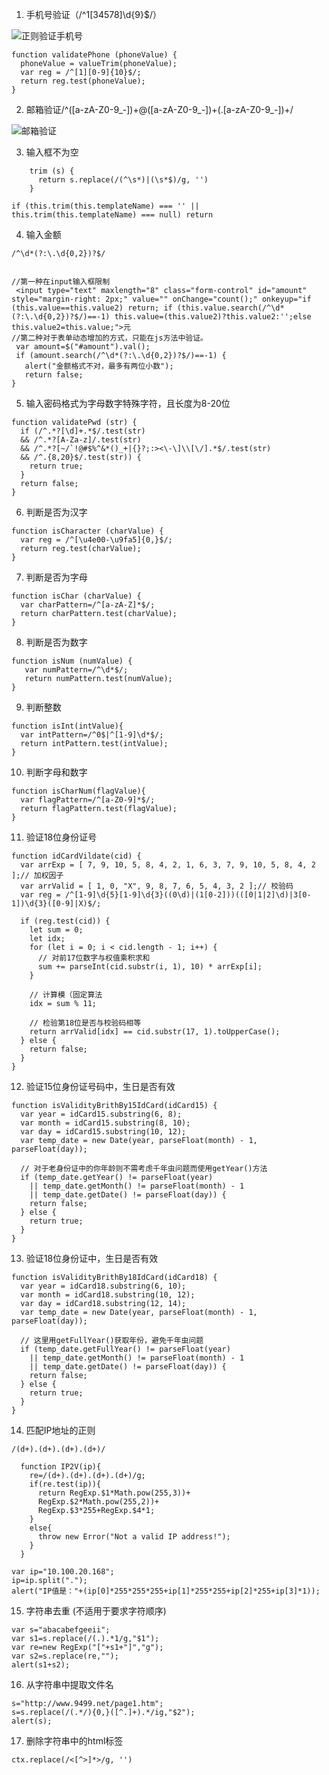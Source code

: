 

1. 手机号验证（/^1[34578]\d{9}$/）

![正则验证手机号](http://upload-images.jianshu.io/upload_images/2941543-886818a06460f304.png?imageMogr2/auto-orient/strip%7CimageView2/2/w/1240)
```
function validatePhone (phoneValue) { 
  phoneValue = valueTrim(phoneValue); 
  var reg = /^[1][0-9]{10}$/; 
  return reg.test(phoneValue); 
} 
```

2. 邮箱验证/^([a-zA-Z0-9_-])+@([a-zA-Z0-9_-])+(.[a-zA-Z0-9_-])+/

![邮箱验证](http://upload-images.jianshu.io/upload_images/2941543-681408f6894b2c98.png?imageMogr2/auto-orient/strip%7CimageView2/2/w/1240)

3. 输入框不为空

```
    trim (s) {
      return s.replace(/(^\s*)|(\s*$)/g, '')
    }

if (this.trim(this.templateName) === '' || this.trim(this.templateName) === null) return
```

4. 输入金额

`/^\d*(?:\.\d{0,2})?$/`

```

//第一种在input输入框限制 
 <input type="text" maxlength="8" class="form-control" id="amount" style="margin-right: 2px;" value="" onChange="count();" onkeyup="if (this.value==this.value2) return; if (this.value.search(/^\d*(?:\.\d{0,2})?$/)==-1) this.value=(this.value2)?this.value2:'';else this.value2=this.value;">元 
//第二种对于表单动态增加的方式，只能在js方法中验证。 
 var amount=$("#amount").val(); 
 if (amount.search(/^\d*(?:\.\d{0,2})?$/)==-1) { 
   alert("金额格式不对，最多有两位小数"); 
   return false; 
}
```

5. 输入密码格式为字母数字特殊字符，且长度为8-20位

```
function validatePwd (str) { 
  if (/^.*?[\d]+.*$/.test(str)
  && /^.*?[A-Za-z]/.test(str) 
  && /^.*?[~/`!@#$%^&*()_+|{}?;:><\-\]\\[\/].*$/.test(str)
  && /^.{8,20}$/.test(str)) { 
    return true; 
  } 
  return false; 
} 
```

6. 判断是否为汉字

```
function isCharacter (charValue) { 
  var reg = /^[\u4e00-\u9fa5]{0,}$/; 
  return reg.test(charValue); 
}

```

7. 判断是否为字母

```
function isChar (charValue) { 
  var charPattern=/^[a-zA-Z]*$/;
  return charPattern.test(charValue);
} 
```

8. 判断是否为数字

```
function isNum (numValue) { 
   var numPattern=/^\d*$/;
   return numPattern.test(numValue);
} 
```

9. 判断整数

```
function isInt(intValue){ 
  var intPattern=/^0$|^[1-9]\d*$/;
  return intPattern.test(intValue);
}
```
10. 判断字母和数字

```
function isCharNum(flagValue){ 
  var flagPattern=/^[a-Z0-9]*$/;
  return flagPattern.test(flagValue);
} 
```

11. 验证18位身份证号

```
function idCardVildate(cid) {
  var arrExp = [ 7, 9, 10, 5, 8, 4, 2, 1, 6, 3, 7, 9, 10, 5, 8, 4, 2 ];// 加权因子
  var arrValid = [ 1, 0, "X", 9, 8, 7, 6, 5, 4, 3, 2 ];// 校验码
  var reg = /^[1-9]\d{5}[1-9]\d{3}((0\d)|(1[0-2]))(([0|1|2]\d)|3[0-1])\d{3}([0-9]|X)$/;

  if (reg.test(cid)) {
    let sum = 0;
    let idx;
    for (let i = 0; i < cid.length - 1; i++) {
      // 对前17位数字与权值乘积求和
      sum += parseInt(cid.substr(i, 1), 10) * arrExp[i];
    }

    // 计算模（固定算法
    idx = sum % 11;

    // 检验第18位是否与校验码相等
    return arrValid[idx] == cid.substr(17, 1).toUpperCase();
  } else {
    return false;
  }
}
```

12. 验证15位身份证号码中，生日是否有效

```
function isValidityBrithBy15IdCard(idCard15) { 
  var year = idCard15.substring(6, 8); 
  var month = idCard15.substring(8, 10); 
  var day = idCard15.substring(10, 12); 
  var temp_date = new Date(year, parseFloat(month) - 1, parseFloat(day));

  // 对于老身份证中的你年龄则不需考虑千年虫问题而使用getYear()方法 
  if (temp_date.getYear() != parseFloat(year) 
    || temp_date.getMonth() != parseFloat(month) - 1 
    || temp_date.getDate() != parseFloat(day)) { 
    return false; 
  } else { 
    return true; 
  } 
}
```

13. 验证18位身份证中，生日是否有效

```
function isValidityBrithBy18IdCard(idCard18) { 
  var year = idCard18.substring(6, 10);
  var month = idCard18.substring(10, 12);
  var day = idCard18.substring(12, 14);
  var temp_date = new Date(year, parseFloat(month) - 1, parseFloat(day));

  // 这里用getFullYear()获取年份，避免千年虫问题
  if (temp_date.getFullYear() != parseFloat(year)
    || temp_date.getMonth() != parseFloat(month) - 1
    || temp_date.getDate() != parseFloat(day)) {
    return false;
  } else {
    return true;
  }
}
```

14. 匹配IP地址的正则

`/(d+).(d+).(d+).(d+)/`

```
  function IP2V(ip){
    re=/(d+).(d+).(d+).(d+)/g;
    if(re.test(ip)){
      return RegExp.$1*Math.pow(255,3))+
      RegExp.$2*Math.pow(255,2))+
      RegExp.$3*255+RegExp.$4*1;
    }
    else{
      throw new Error("Not a valid IP address!");
    }
  }

```

```
var ip="10.100.20.168";
ip=ip.split(".");
alert("IP值是："+(ip[0]*255*255*255+ip[1]*255*255+ip[2]*255+ip[3]*1));
```

15. 字符串去重 (不适用于要求字符顺序)

```
var s="abacabefgeeii";
var s1=s.replace(/(.).*1/g,"$1");
var re=new RegExp("["+s1+"]","g");
var s2=s.replace(re,"");
alert(s1+s2);
```

16. 从字符串中提取文件名

```
s="http://www.9499.net/page1.htm";
s=s.replace(/(.*/){0,}([^.]+).*/ig,"$2");
alert(s);
```

17. 删除字符串中的html标签

```
ctx.replace(/<[^>]*>/g, '')
```



